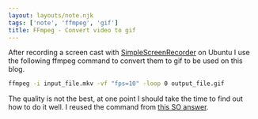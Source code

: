 ```yaml
---
layout: layouts/note.njk
tags: ['note', 'ffmpeg', 'gif']
title: FFmpeg - Convert video to gif
---
```


After recording a screen cast with [SimpleScreenRecorder](https://www.maartenbaert.be/simplescreenrecorder/) on Ubuntu I use the following ffmpeg command to convert them to gif to be used on this blog.

```bash
ffmpeg -i input_file.mkv -vf "fps=10" -loop 0 output_file.gif
```

The quality is not the best, at one point I should take the time to find out how to do it well. I reused the command from [this SO answer](https://superuser.com/a/556031).

